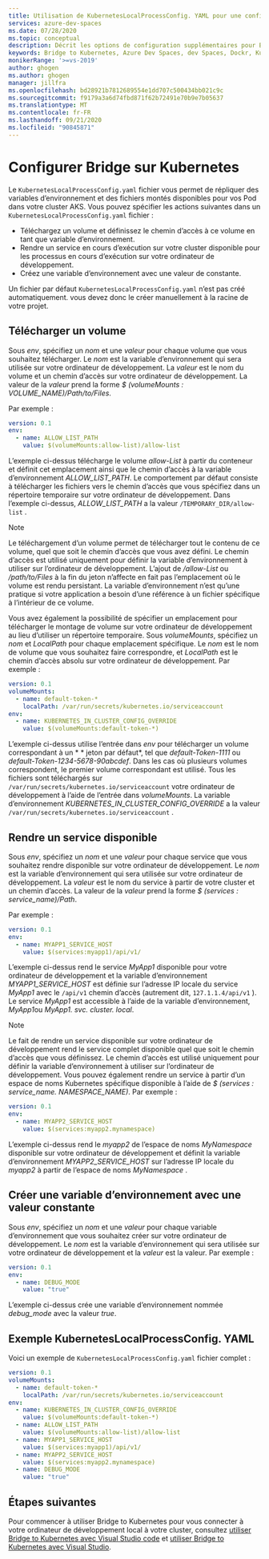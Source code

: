 ```yaml
---
title: Utilisation de KubernetesLocalProcessConfig. YAML pour une configuration supplémentaire avec pour Bridge vers Kubernetes
services: azure-dev-spaces
ms.date: 07/28/2020
ms.topic: conceptual
description: Décrit les options de configuration supplémentaires pour Bridge to Kubernetes à l’aide de KubernetesLocalProcessConfig. YAML
keywords: Bridge to Kubernetes, Azure Dev Spaces, dev Spaces, Dockr, Kubernetes, Azure, AKS, Azure Kubernetes service, containers
monikerRange: '>=vs-2019'
author: ghogen
ms.author: ghogen
manager: jillfra
ms.openlocfilehash: bd28921b7812689554e1dd707c500434bb021c9c
ms.sourcegitcommit: f9179a3a6d74fbd871f62b72491e70b9e7b05637
ms.translationtype: MT
ms.contentlocale: fr-FR
ms.lasthandoff: 09/21/2020
ms.locfileid: "90845871"
---
```

# <a name="configure-bridge-to-kubernetes"></a>Configurer Bridge sur Kubernetes

Le `KubernetesLocalProcessConfig.yaml` fichier vous permet de répliquer des variables d’environnement et des fichiers montés disponibles pour vos Pod dans votre cluster AKS. Vous pouvez spécifier les actions suivantes dans un `KubernetesLocalProcessConfig.yaml` fichier :

* Téléchargez un volume et définissez le chemin d’accès à ce volume en tant que variable d’environnement.
* Rendre un service en cours d’exécution sur votre cluster disponible pour les processus en cours d’exécution sur votre ordinateur de développement.
* Créez une variable d’environnement avec une valeur de constante.

Un fichier par défaut `KubernetesLocalProcessConfig.yaml` n’est pas créé automatiquement. vous devez donc le créer manuellement à la racine de votre projet.

## <a name="download-a-volume"></a>Télécharger un volume

Sous *env*, spécifiez un *nom* et une *valeur* pour chaque volume que vous souhaitez télécharger. Le *nom* est la variable d’environnement qui sera utilisée sur votre ordinateur de développement. La *valeur* est le nom du volume et un chemin d’accès sur votre ordinateur de développement. La valeur de la *valeur* prend la forme *$ (volumeMounts : VOLUME_NAME)/Path/to/Files*.

Par exemple :

```yaml
version: 0.1
env:
  - name: ALLOW_LIST_PATH
    value: $(volumeMounts:allow-list)/allow-list
```

L’exemple ci-dessus télécharge le volume *allow-List* à partir du conteneur et définit cet emplacement ainsi que le chemin d’accès à la variable d’environnement *ALLOW_LIST_PATH*. Le comportement par défaut consiste à télécharger les fichiers vers le chemin d’accès que vous spécifiez dans un répertoire temporaire sur votre ordinateur de développement. Dans l’exemple ci-dessus, *ALLOW_LIST_PATH* a la valeur `/TEMPORARY_DIR/allow-list` . 

> [!NOTE]
> Le téléchargement d’un volume permet de télécharger tout le contenu de ce volume, quel que soit le chemin d’accès que vous avez défini. Le chemin d’accès est utilisé uniquement pour définir la variable d’environnement à utiliser sur l’ordinateur de développement. L’ajout de */allow-List* ou */path/to/Files* à la fin du jeton n’affecte en fait pas l’emplacement où le volume est rendu persistant. La variable d’environnement n’est qu’une pratique si votre application a besoin d’une référence à un fichier spécifique à l’intérieur de ce volume.

Vous avez également la possibilité de spécifier un emplacement pour télécharger le montage de volume sur votre ordinateur de développement au lieu d’utiliser un répertoire temporaire. Sous *volumeMounts*, spécifiez un *nom* et *LocalPath* pour chaque emplacement spécifique. Le *nom* est le nom de volume que vous souhaitez faire correspondre, et *LocalPath* est le chemin d’accès absolu sur votre ordinateur de développement. Par exemple :

```yaml
version: 0.1
volumeMounts:
  - name: default-token-*
    localPath: /var/run/secrets/kubernetes.io/serviceaccount
env:
  - name: KUBERNETES_IN_CLUSTER_CONFIG_OVERRIDE
    value: $(volumeMounts:default-token-*)
```

L’exemple ci-dessus utilise l’entrée dans *env* pour télécharger un volume correspondant à un * \* jeton par défaut*, tel que *default-Token-1111* ou *default-Token-1234-5678-90abcdef*. Dans les cas où plusieurs volumes correspondent, le premier volume correspondant est utilisé. Tous les fichiers sont téléchargés sur `/var/run/secrets/kubernetes.io/serviceaccount` votre ordinateur de développement à l’aide de l’entrée dans *volumeMounts*. La variable d’environnement *KUBERNETES_IN_CLUSTER_CONFIG_OVERRIDE* a la valeur `/var/run/secrets/kubernetes.io/serviceaccount` .

## <a name="make-a-service-available"></a>Rendre un service disponible

Sous *env*, spécifiez un *nom* et une *valeur* pour chaque service que vous souhaitez rendre disponible sur votre ordinateur de développement. Le *nom* est la variable d’environnement qui sera utilisée sur votre ordinateur de développement. La *valeur* est le nom du service à partir de votre cluster et un chemin d’accès. La valeur de la *valeur* prend la forme *$ (services : service_name)/Path*.

Par exemple :

```yaml
version: 0.1
env:
  - name: MYAPP1_SERVICE_HOST
    value: $(services:myapp1)/api/v1/
```

L’exemple ci-dessus rend le service *MyApp1* disponible pour votre ordinateur de développement et la variable d’environnement *MYAPP1_SERVICE_HOST* est définie sur l’adresse IP locale du service *MyApp1* avec le `/api/v1` chemin d’accès (autrement dit, `127.1.1.4/api/v1` ). Le service *MyApp1* est accessible à l’aide de la variable d’environnement, *MyApp1*ou *MyApp1. svc. cluster. local*.

> [!NOTE]
> Le fait de rendre un service disponible sur votre ordinateur de développement rend le service complet disponible quel que soit le chemin d’accès que vous définissez. Le chemin d’accès est utilisé uniquement pour définir la variable d’environnement à utiliser sur l’ordinateur de développement.
Vous pouvez également rendre un service à partir d’un espace de noms Kubernetes spécifique disponible à l’aide de *$ (services : service_name. NAMESPACE_NAME)*. Par exemple :

```yaml
version: 0.1
env:
  - name: MYAPP2_SERVICE_HOST
    value: $(services:myapp2.mynamespace)
```

L’exemple ci-dessus rend le *myapp2* de l’espace de noms *MyNamespace* disponible sur votre ordinateur de développement et définit la variable d’environnement *MYAPP2_SERVICE_HOST* sur l’adresse IP locale du *myapp2* à partir de l’espace de noms *MyNamespace* .

## <a name="create-an-environment-variable-with-a-constant-value"></a>Créer une variable d’environnement avec une valeur constante

Sous *env*, spécifiez un *nom* et une *valeur* pour chaque variable d’environnement que vous souhaitez créer sur votre ordinateur de développement. Le *nom* est la variable d’environnement qui sera utilisée sur votre ordinateur de développement et la *valeur* est la valeur. Par exemple :

```yaml
version: 0.1
env:
  - name: DEBUG_MODE
    value: "true"
```

L’exemple ci-dessus crée une variable d’environnement nommée *debug_mode* avec la valeur *true*.

## <a name="example-kuberneteslocalprocessconfigyaml"></a>Exemple KubernetesLocalProcessConfig. YAML

Voici un exemple de `KubernetesLocalProcessConfig.yaml` fichier complet :

```yaml
version: 0.1
volumeMounts:
  - name: default-token-*
    localPath: /var/run/secrets/kubernetes.io/serviceaccount
env:
  - name: KUBERNETES_IN_CLUSTER_CONFIG_OVERRIDE
    value: $(volumeMounts:default-token-*)
  - name: ALLOW_LIST_PATH
    value: $(volumeMounts:allow-list)/allow-list
  - name: MYAPP1_SERVICE_HOST
    value: $(services:myapp1)/api/v1/
  - name: MYAPP2_SERVICE_HOST
    value: $(services:myapp2.mynamespace)
  - name: DEBUG_MODE 
    value: "true"
```

## <a name="next-steps"></a>Étapes suivantes

Pour commencer à utiliser Bridge to Kubernetes pour vous connecter à votre ordinateur de développement local à votre cluster, consultez [utiliser Bridge to Kubernetes avec Visual Studio code][bridge-to-kubernetes-vs-code] et [utiliser Bridge to Kubernetes avec Visual Studio][bridge-to-kubernetes-vs].

[bridge-to-kubernetes-vs-code]: https://code.visualstudio.com/docs/containers/bridge-to-kubernetes
[bridge-to-kubernetes-vs]: bridge-to-kubernetes.md

